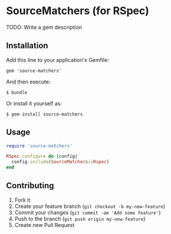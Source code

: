 # SourceMatchers (for RSpec)

TODO: Write a gem description

## Installation

Add this line to your application's Gemfile:

    gem 'source-matchers'

And then execute:

    $ bundle

Or install it yourself as:

    $ gem install source-matchers

## Usage

```ruby
require 'source-matchers'

RSpec.configure do |config|
  config.include(SourceMatchers::Rspec)
end
```

## Contributing

1. Fork it
2. Create your feature branch (`git checkout -b my-new-feature`)
3. Commit your changes (`git commit -am 'Add some feature'`)
4. Push to the branch (`git push origin my-new-feature`)
5. Create new Pull Request
